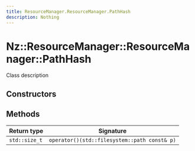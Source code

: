 ```yaml
---
title: ResourceManager.ResourceManager.PathHash
description: Nothing
---
```


# Nz::ResourceManager::ResourceManager::PathHash

Class description

## Constructors


## Methods

| Return type | Signature |
| ----------- | --------- |
| `std::size_t` | `operator()(std::filesystem::path const& p)` |

